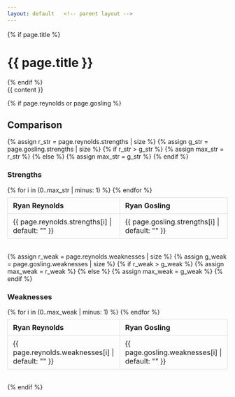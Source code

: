 ```yaml
---
layout: default   <!-- parent layout -->
---
```


<div class="liquid-table-wrapper">
  {% if page.title %}<h1>{{ page.title }}</h1>{% endif %}

  <!-- Render the page content (image + text from the .md file) -->
  <div class="page-content">
    {{ content }}
  </div>

  <!-- Build a comparison table from front matter -->
  {% if page.reynolds or page.gosling %}
  <h2>Comparison</h2>

  <!-- Strengths -->
  {% assign r_str = page.reynolds.strengths | size %}
  {% assign g_str = page.gosling.strengths | size %}
  {% if r_str > g_str %}
    {% assign max_str = r_str %}
  {% else %}
    {% assign max_str = g_str %}
  {% endif %}

  <h3>Strengths</h3>
  <table class="liquid-table">
    <thead>
      <tr>
        <th>Ryan Reynolds</th>
        <th>Ryan Gosling</th>
      </tr>
    </thead>
    <tbody>
      {% for i in (0..max_str | minus: 1) %}
      <tr>
        <td>{{ page.reynolds.strengths[i] | default: "" }}</td>
        <td>{{ page.gosling.strengths[i]  | default: "" }}</td>
      </tr>
      {% endfor %}
    </tbody>
  </table>

  <!-- Weaknesses -->
  {% assign r_weak = page.reynolds.weaknesses | size %}
  {% assign g_weak = page.gosling.weaknesses | size %}
  {% if r_weak > g_weak %}
    {% assign max_weak = r_weak %}
  {% else %}
    {% assign max_weak = g_weak %}
  {% endif %}

  <h3>Weaknesses</h3>
  <table class="liquid-table">
    <thead>
      <tr>
        <th>Ryan Reynolds</th>
        <th>Ryan Gosling</th>
      </tr>
    </thead>
    <tbody>
      {% for i in (0..max_weak | minus: 1) %}
      <tr>
        <td>{{ page.reynolds.weaknesses[i] | default: "" }}</td>
        <td>{{ page.gosling.weaknesses[i]  | default: "" }}</td>
      </tr>
      {% endfor %}
    </tbody>
  </table>
  {% endif %}
</div>

<style>
  .liquid-table-wrapper { margin: 1rem 0; }
  .liquid-table { width: 100%; border-collapse: collapse; margin: .5rem 0 2rem; }
  .liquid-table th, .liquid-table td { border: 1px solid #ddd; padding: .5rem .75rem; vertical-align: top; }
  .liquid-table thead th { text-align: left; }
  .page-content img { max-width: 100%; height: auto; }
</style>

